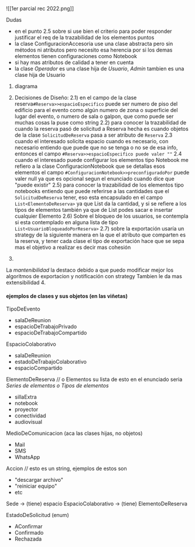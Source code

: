 ![[1er parcial rec 2022.png]] 

Dudas
- en el punto 2.5 sobre si use bien el criterio para poder responder justificar el req de la trazabilidad de los elementos puntos
-  la clase ConfiguracionAccesoria use una clase abstracta pero sin métodos ni atributos pero necesito esa herencia por si los demas elementos tienen configuraciones como Notebook
- si hay mas atributos de calidad a tener en cuenta
-  la clase *Operador* es una clase hija de *Usuario*, *Admin* tambien es una clase hija de Usuario
1. diagrama 
2. Decisiones de Diseño:
	2.1) en el campo de la clase reserva`#Reserva>>espacioEspecifico` puede ser numero de piso del edificio para el evento como algún numero de zona o superficie del lugar del evento, o numero de sala o galpon, que como puede ser muchas cosas la puse como string
	2.2) para conocer la trazabilidad de cuando la reserva pasó de solicitud a Reserva hecha es cuando objetos de la clase `SolicitudDeReserva` pasa a ser atributo de `Reserva`
	2.3 cuando el interesado solicita espacio cuando es necesario, con necesario entiendo que puede que no se tenga o no se de esa info, entonces el campo `#Reserva>>espacioEspecifico puede valer ""`
	2.4  cuando el interesado puede configurar los elementos tipo Notebook me refiero a la clase ConfiguracionNotebook que se detallas esos elementos el campo `#ConfiguracionNotebook>>preconfiguradoPor`  puede valer null ya que es opcional segun el enunciado cuando dice que "puede existir"
	2.5) para conocer la trazabilidad de los elementos  tipo notebooks entiendo que puede referirse a las cantidades que el `SolicitudDeReserva` tener, eso esta encapsulado en el campo `List<ElementoDeReserva>` ya que List da la cantidad, y si se refiere a los tipos de elementos también ya que de List podes sacar e insertar cualquier Elemento
	2.6) 
	Sobre el bloqueo  de los usuarios, se contempla si esta contemplado en alguna lista de tipo  `List<UsuarioBloqueadoPorReserva>`
	2.7)
	sobre la exportación usaría un strategy de la siguiente manera en la que el atributo que comparten  es la reserva, y tener cada clase el tipo de exportación hace que se sepa mas el objetivo a realizar es decir mas cohesión

3.  
La *mantenibilidad* la destaco debido a que puedo modificar mejor los algoritmos de exportacion y notificación con strategy
Tambien le da mas extensibilidad
4. 


#### ejemplos de clases y sus objetos (en las viñetas)
TipoDeEvento
- salaDeReunion
- espacioDeTrabajoPrivado
- espacioDeTrabajoCompartido

EspacioColaborativo
- salaDeReunion
- estadoDeTrabajoColaborativo
- espacioCompartido

ElementoDeReserva // o Elementos su lista de esto en el enunciado seria *Series de elementos o Tipos de elementos*
- sillaExtra
- notebook
- proyector
- conectividad
- audiovisual

MedioDeComunicacion (aca las clases hijas, no objetos)
- Mail
- SMS
- WhatsApp

Accion // esto es un string, ejemplos de estos son
- "descargar archivo"
- "reiniciar equipo"
- etc

Sede -> (tiene) espacio
EspacioColaborativo -> (tiene) ElementoDeReserva

EstadoDeSolicitud (enum)
- AConfirmar
- Confirmado
- Rechazada